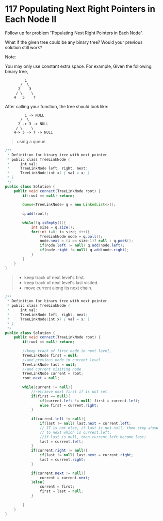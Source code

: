 # 117 Populating Next Right Pointers in Each Node II

Follow up for problem "Populating Next Right Pointers in Each Node".

What if the given tree could be any binary tree? Would your previous solution still work?

Note:

You may only use constant extra space.
For example,
Given the following binary tree,
```
         1
       /  \
      2    3
     / \    \
    4   5    7
```
After calling your function, the tree should look like:
```
         1 -> NULL
       /  \
      2 -> 3 -> NULL
     / \    \
    4-> 5 -> 7 -> NULL

```

>using a queue


```java
/**
 * Definition for binary tree with next pointer.
 * public class TreeLinkNode {
 *     int val;
 *     TreeLinkNode left, right, next;
 *     TreeLinkNode(int x) { val = x; }
 * }
 */
public class Solution {
    public void connect(TreeLinkNode root) {
        if(root == null) return;
        
        Queue<TreeLinkNode> q = new LinkedList<>();
        
        q.add(root);
        
        while(!q.isEmpty()){
            int size = q.size();
            for(int i=0; i< size; i++){
                TreeLinkNode node = q.poll();
                node.next = (i == size-1)? null : q.peek();
                if(node.left != null) q.add(node.left);
                if(node.right != null) q.add(node.right);
            }
        }
    }
}
```


> * keep track of next level's first.
> * keep track of next level's last visited.
> * move current along its next chain.


```java
/**
 * Definition for binary tree with next pointer.
 * public class TreeLinkNode {
 *     int val;
 *     TreeLinkNode left, right, next;
 *     TreeLinkNode(int x) { val = x; }
 * }
 */
public class Solution {
    public void connect(TreeLinkNode root) {
        if(root == null) return;
        
        //keep track of first node in next level,
        TreeLinkNode first = null;
        //and previous node in current level
        TreeLinkNode last = null;
        //and current visiting node
        TreeLinkNode current = root;
        root.next = null;
        
        while(current != null){
            //retrieve next first if is not set.
            if(first == null){
                if(current.left != null) first = current.left;
                else first = current.right;
            }
            
            if(current.left != null){
                if(last != null) last.next = current.left;
                // IT is not else, if last is not null, then step ahead last
                // to next which is current.left,
                //if last is null, then current.left become last;
                last = current.left;
            }
            if(current.right != null){
                if(last != null) last.next = current.right;
                last = current.right;
            }
            
            if(current.next != null){
                current = current.next;
            }else{
                current = first;
                first = last = null;
            }
            
        }
    }
}
```